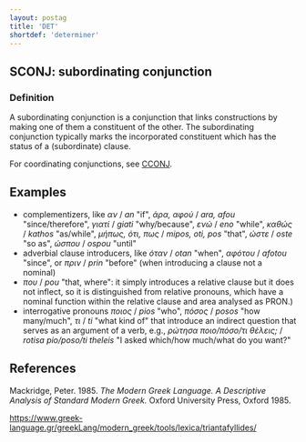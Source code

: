 ```yaml
---
layout: postag
title: 'DET'
shortdef: 'determiner'
---
```



## SCONJ: subordinating conjunction

### Definition

A subordinating conjunction is a conjunction that links constructions by making one of them a constituent of the other. The subordinating conjunction typically marks the incorporated constituent which has the status of a (subordinate) clause.

For coordinating conjunctions, see [CCONJ]().

## Examples

- complementizers, like *αν* / *an* "if", *άρα, αφού* / *ara, afou* "since/therefore", *γιατί* / *giati* "why/because", *ενώ* / *eno* "while", *καθώς* / *kathos* "as/while", *μήπως, ότι, πως* / *mipos, oti, pos* "that", *ώστε* / *oste* "so as", *ώσπου* / *ospou* "until"
-	adverbial clause introducers, like *όταν* / *otan* "when", *αφότου* / *afotou* "since", or *πριν* / *prin* "before" (when introducing a clause not a nominal)
-	*που* / *pou* "that, where":  it simply introduces a relative clause but it does not inflect, so it is distinguished from relative pronouns, which have a nominal function within the relative clause and area analysed as PRON.)
-	interrogative pronouns *ποιος* / *pios* "who", *πόσος* / *posos* "how many/much", *τι* / *ti* "what kind of" that introduce an indirect question that serves as an argument of a verb, e.g., *ρώτησα ποιο/πόσο/τι θέλεις;* / *rotisa pio/poso/ti theleis* "I asked which/how much/what do you want?"

## References

Mackridge, Peter. 1985. *The Modern Greek Language. A Descriptive Analysis of Standard Modern Greek.* Oxford University Press, Oxford 1985. 

https://www.greek-language.gr/greekLang/modern_greek/tools/lexica/triantafyllides/

